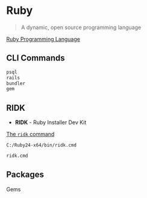 # Ruby

> A dynamic, open source programming language

[Ruby Programming Language](https://www.ruby-lang.org/en/)


## CLI Commands

```bash
psql
rails
bundler
gem
```

## RIDK

* **RIDK** - Ruby Installer Dev Kit

[The `ridk` command](https://github.com/oneclick/rubyinstaller2#the-ridk-command)

```none
C:/Ruby24-x64/bin/ridk.cmd
```

```bash
ridk.cmd
```

## Packages

Gems

